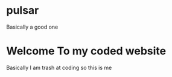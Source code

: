 # pulsar
Basically a good one
# Welcome To my coded website
Basically I am trash at coding so this is me
